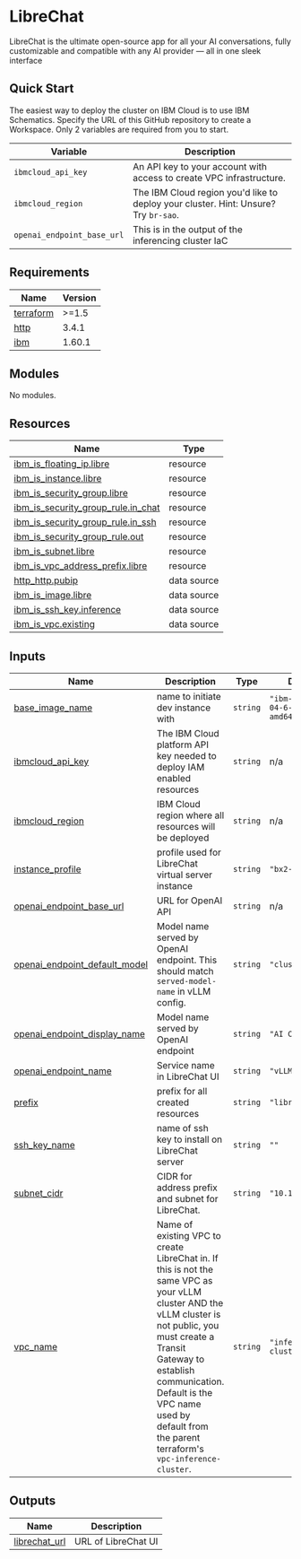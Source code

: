 # LibreChat

LibreChat is the ultimate open-source app for all your AI conversations, fully customizable and compatible with any AI provider — all in one sleek interface

## Quick Start

The easiest way to deploy the cluster on IBM Cloud is to use IBM Schematics. Specify the URL of
this GitHub repository to create a Workspace. Only 2 variables are required from you to start.

| Variable | Description|
|---|---|
| `ibmcloud_api_key` | An API key to your account with access to create VPC infrastructure.|
| `ibmcloud_region` | The IBM Cloud region you'd like to deploy your cluster. Hint: Unsure? Try `br-sao`.|
| `openai_endpoint_base_url` | This is in the output of the inferencing cluster IaC |

<!-- BEGINNING OF PRE-COMMIT-TERRAFORM DOCS HOOK -->
## Requirements

| Name | Version |
|------|---------|
| <a name="requirement_terraform"></a> [terraform](#requirement\_terraform) | >=1.5 |
| <a name="requirement_http"></a> [http](#requirement\_http) | 3.4.1 |
| <a name="requirement_ibm"></a> [ibm](#requirement\_ibm) | 1.60.1 |

## Modules

No modules.

## Resources

| Name | Type |
|------|------|
| [ibm_is_floating_ip.libre](https://registry.terraform.io/providers/IBM-Cloud/ibm/1.60.1/docs/resources/is_floating_ip) | resource |
| [ibm_is_instance.libre](https://registry.terraform.io/providers/IBM-Cloud/ibm/1.60.1/docs/resources/is_instance) | resource |
| [ibm_is_security_group.libre](https://registry.terraform.io/providers/IBM-Cloud/ibm/1.60.1/docs/resources/is_security_group) | resource |
| [ibm_is_security_group_rule.in_chat](https://registry.terraform.io/providers/IBM-Cloud/ibm/1.60.1/docs/resources/is_security_group_rule) | resource |
| [ibm_is_security_group_rule.in_ssh](https://registry.terraform.io/providers/IBM-Cloud/ibm/1.60.1/docs/resources/is_security_group_rule) | resource |
| [ibm_is_security_group_rule.out](https://registry.terraform.io/providers/IBM-Cloud/ibm/1.60.1/docs/resources/is_security_group_rule) | resource |
| [ibm_is_subnet.libre](https://registry.terraform.io/providers/IBM-Cloud/ibm/1.60.1/docs/resources/is_subnet) | resource |
| [ibm_is_vpc_address_prefix.libre](https://registry.terraform.io/providers/IBM-Cloud/ibm/1.60.1/docs/resources/is_vpc_address_prefix) | resource |
| [http_http.pubip](https://registry.terraform.io/providers/hashicorp/http/3.4.1/docs/data-sources/http) | data source |
| [ibm_is_image.libre](https://registry.terraform.io/providers/IBM-Cloud/ibm/1.60.1/docs/data-sources/is_image) | data source |
| [ibm_is_ssh_key.inference](https://registry.terraform.io/providers/IBM-Cloud/ibm/1.60.1/docs/data-sources/is_ssh_key) | data source |
| [ibm_is_vpc.existing](https://registry.terraform.io/providers/IBM-Cloud/ibm/1.60.1/docs/data-sources/is_vpc) | data source |

## Inputs

| Name | Description | Type | Default | Required |
|------|-------------|------|---------|:--------:|
| <a name="input_base_image_name"></a> [base\_image\_name](#input\_base\_image\_name) | name to initiate dev instance with | `string` | `"ibm-ubuntu-24-04-6-minimal-amd64-1"` | no |
| <a name="input_ibmcloud_api_key"></a> [ibmcloud\_api\_key](#input\_ibmcloud\_api\_key) | The IBM Cloud platform API key needed to deploy IAM enabled resources | `string` | n/a | yes |
| <a name="input_ibmcloud_region"></a> [ibmcloud\_region](#input\_ibmcloud\_region) | IBM Cloud region where all resources will be deployed | `string` | n/a | yes |
| <a name="input_instance_profile"></a> [instance\_profile](#input\_instance\_profile) | profile used for LibreChat virtual server instance | `string` | `"bx2-2x8"` | no |
| <a name="input_openai_endpoint_base_url"></a> [openai\_endpoint\_base\_url](#input\_openai\_endpoint\_base\_url) | URL for OpenAI API | `string` | n/a | yes |
| <a name="input_openai_endpoint_default_model"></a> [openai\_endpoint\_default\_model](#input\_openai\_endpoint\_default\_model) | Model name served by OpenAI endpoint. This should match `served-model-name` in vLLM config. | `string` | `"cluster-model"` | no |
| <a name="input_openai_endpoint_display_name"></a> [openai\_endpoint\_display\_name](#input\_openai\_endpoint\_display\_name) | Model name served by OpenAI endpoint | `string` | `"AI Chatbot"` | no |
| <a name="input_openai_endpoint_name"></a> [openai\_endpoint\_name](#input\_openai\_endpoint\_name) | Service name in LibreChat UI | `string` | `"vLLM"` | no |
| <a name="input_prefix"></a> [prefix](#input\_prefix) | prefix for all created resources | `string` | `"librechat"` | no |
| <a name="input_ssh_key_name"></a> [ssh\_key\_name](#input\_ssh\_key\_name) | name of ssh key to install on LibreChat server | `string` | `""` | no |
| <a name="input_subnet_cidr"></a> [subnet\_cidr](#input\_subnet\_cidr) | CIDR for address prefix and subnet for LibreChat. | `string` | `"10.134.0.0/29"` | no |
| <a name="input_vpc_name"></a> [vpc\_name](#input\_vpc\_name) | Name of existing VPC to create LibreChat in. If this is not the same VPC as<br/>    your vLLM cluster AND the vLLM cluster is not public, you must create a<br/>    Transit Gateway to establish communication. Default is the VPC name used by<br/>    default from the parent terraform's `vpc-inference-cluster`. | `string` | `"inference-cluster"` | no |

## Outputs

| Name | Description |
|------|-------------|
| <a name="output_librechat_url"></a> [librechat\_url](#output\_librechat\_url) | URL of LibreChat UI |
<!-- END OF PRE-COMMIT-TERRAFORM DOCS HOOK -->
